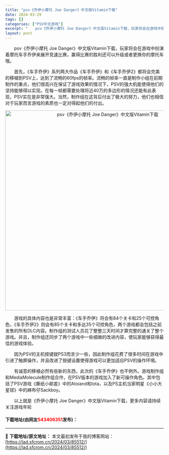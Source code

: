 ```yaml
---
title: "psv《乔伊小摩托 Joe Danger》中文版Vitamin下载"
date: 2024-03-29
tags: []
categories: ["PSV中文游戏"]
excerpt: "　　psv《乔伊小摩托 Joe Danger》中文版Vitamin下载，玩家将会在游戏中扮演着摩托车手乔伊来展开竞速比赛，赢得比赛的胜利还可以升级或者更换你的摩托车哦。 　　首先，《车手乔伊》系列两大作品《车手乔伊》和《车手乔伊2》都将会完美的移植到PSV上，达到了流畅的60fps的帧率。流畅的帧率&hellip;"
layout: post
---
```


 <p>　　psv《乔伊小摩托 Joe Danger》中文版Vitamin下载，玩家将会在游戏中扮演着摩托车手乔伊来展开竞速比赛，赢得比赛的胜利还可以升级或者更换你的摩托车哦。</p> <p>　　首先，《车手乔伊》系列两大作品《车手乔伊》和《车手乔伊2》都将会完美的移植到PSV上，达到了流畅的60fps的帧率。流畅的帧率一直是制作小组在前期制作的重点，他们很高兴在保证了游戏效果的情况下，PSV的强大机能使得他们的坚持能够得以实现。在每一帧都需要处理将近40万的多边形的情况还能有此表现，PSV实在是非常强大。当然，制作组在这背后付出了极大的努力，他们也相信对于玩家而言游戏的素质也一定对得起他们的付出。</p> <p align="center"><img align="" border="0" src="https://lad.sfcrom.cn/wp-content/uploads/2024/03/20240329_660672abd4d32.jpg" width="635" alt="psv《乔伊小摩托 Joe Danger》中文版Vitamin下载" /></p> <p>　　游戏的具体内容也是非常丰富：《车手乔伊》将会有84个关卡和25个可控角色，《车手乔伊2》则会有85个关卡和多达35个可控角色，两个游戏都会包括之前发售的所有DLC内容。制作组的测试人员花了整整三天时间才算完整的通关了整个游戏。并且，制作组还同步了两个游戏中一些细微的改进内容，使玩家能够获得最佳的游戏体验。</p> <p>　　因为PSV的主机按键就PS3而言少一些，因此制作组花费了很多时间在游戏中引进了触屏操作，并且改进了按键设置使得游戏可以更加适应PSV的操作环境。</p> <p>　　有诚意的移植必然有些新的东西，此次的《车手乔伊》也不例外。游戏制作组和MediaMolecule制作组合作，在PSV版本的游戏加入了新可操作角色。其中包括了PSV游戏《撕纸小邮差》中的Atoiand和Iota，以及PS主机当家明星《小小大星球》中的麻布仔Sackboy。</p> <p>　　以上就是《乔伊小摩托 Joe Danger》中文版Vitamin下载，更多内容请持续关注游戏年轮</p> <p><h4>下载地址(由网友<font color="red">543406351</font>发布)：</h4></p> 

---
📖 **下载地址/原文地址：** 本文最初发布于我的博客网站：[https://lad.sfcrom.cn/2024/03/85512/](https://lad.sfcrom.cn/2024/03/85512/)
